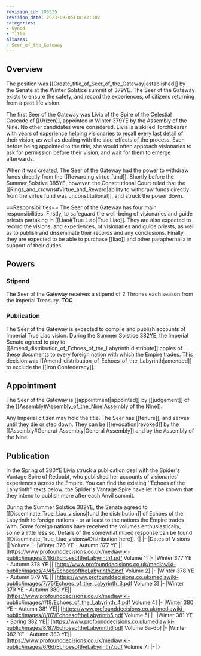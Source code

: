 ```yaml
---
revision_id: 105525
revision_date: 2023-09-05T18:42:10Z
categories:
- Synod
- Title
aliases:
- Seer_of_the_Gateway
---
```



## Overview
The position was [[Create_title_of_Seer_of_the_Gateway|established]] by the Senate at the Winter Solstice summit of 379YE. The Seer of the Gateway exists to ensure the safety, and record the experiences, of citizens returning from a past life vision.

The first Seer of the Gateway was Livia of the Spire of the Celestial Cascade of [[Urizen]], appointed in Winter 379YE by the Assembly of the Nine. No other candidates were considered. Livia is a skilled Torchbearer with years of experience helping visionaries to recall every last detail of their vision, as well as dealing with the side-effects of the process. Even before being appointed to the title, she would often approach visionaries to ask for permission before their vision, and wait for them to emerge afterwards. 

When it was created, The Seer of the Gateway had the power to withdraw funds directly from the [[Rewarding|virtue fund]]. Shortly before the Summer Solstive 385YE, however, the Constitutional Court ruled that the [[Rings_and_crowns#Virtue_and_Reward|ability to withdraw funds directly from the virtue fund was unconstitutional]], and struck the power down.

==Responsibilities== 
The Seer of the Gateway has four main responsibilities. Firstly, to safeguard the well-being of visionaries and guide priests partaking in [[Liao#True Liao|True Liao]]. They are also expected to record the visions, and experiences, of visionaries and guide priests, as well as to publish and disseminate their records and any conclusions. Finally, they are expected to be able to purchase [[liao]] and other paraphernalia in support of their duties. 
## Powers
### Stipend
The Seer of the Gateway receives a stipend of 2 Thrones each season from the Imperial Treasury.
__TOC__

### Publication
The Seer of the Gateway is expected to compile and publish accounts of Imperial True Liao vision. During the Summer Solstice 382YE, the Imperial Senate agreed to pay to [[Amend_distribution_of_Echoes_of_the_Labyrinth|distribute]] copies of these documents to every foreign nation with which the Empire trades. This decision was [[Amend_distribution_of_Echoes_of_the_Labyrinth|amended]] to exclude the [[Iron Confederacy]].

## Appointment
The Seer of the Gateway is [[appointment|appointed]] by [[judgement]] of the [[Assembly#Assembly_of_the_Nine|Assembly of the Nine]].

Any Imperial citizen may hold the title. The Seer has [[tenure]], and serves until they die or step down. They can be [[revocation|revoked]] by the [[Assembly#General_Assembly|General Assembly]] and by the Assembly of the Nine.

## Publication
In the Spring of 380YE Livia struck a publication deal with the Spider's Vantage Spire of Redoubt, who published her accounts of visionaries' experiences across the Empire. You can find the existing ''Echoes of the Labyrinth'' texts below; the Spider's Vantage Spire have let it be known that they intend to publish more after each Anvil summit.

During the Summer Solstice 382YE, the Senate agreed to [[Disseminate_True_Liao_visions|fund the distribution]] of Echoes of the Labyrinth to foreign nations - or at least to the nations the Empire trades with. Some foreign nations have received the volumes enthusiastically, some a little less so. Details of the somewhat mixed response can be found [[Disseminate_True_Liao_visions#Distribution|here]].
{|
|-
|Dates of Visions || Volume
|-
|Winter 376 YE - Autumn 377 YE || [https://www.profounddecisions.co.uk/mediawiki-public/images/8/8d/EchoesoftheLabyrinth1.pdf Volume 1]
|-
|Winter 377 YE - Autumn 378 YE || [http://www.profounddecisions.co.uk/mediawiki-public/images/4/45/EchoesoftheLabyrinth2.pdf Volume 2]
|-
|Winter 378 YE - Autumn 379 YE || [https://www.profounddecisions.co.uk/mediawiki-public/images/7/75/Echoes_of_the_Labyrinth_3.pdf Volume 3]
|-
|Winter 379 YE - Autumn 380 YE|| [https://www.profounddecisions.co.uk/mediawiki-public/images/f/f9/Echoes_of_the_Labyrinth_4.pdf Volume 4]
|-
|Winter 380 YE - Autumn 381 YE|| [https://www.profounddecisions.co.uk/mediawiki-public/images/8/87/EchoesoftheLabyrinth5.pdf Volume 5]
|-
|Winter 381 YE - Spring 382 YE|| [https://www.profounddecisions.co.uk/mediawiki-public/images/8/87/EchoesoftheLabyrinth6.pdf Volume 6a-6b]
|-
|Winter 382 YE - Autumn 383 YE|| [https://www.profounddecisions.co.uk/mediawiki-public/images/6/6d/EchoesoftheLabyrinth7.pdf Volume 7]
|-
|}


